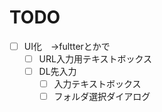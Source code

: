 # TODO

* [ ] UI化　→fultterとかで
  * [ ] URL入力用テキストボックス
  * [ ] DL先入力
    * [ ] 入力テキストボックス
    * [ ] フォルダ選択ダイアログ
